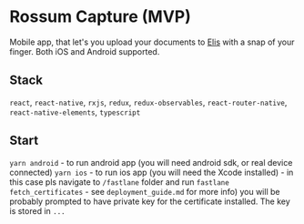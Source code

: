 # Rossum Capture (MVP)

Mobile app, that let's you upload your documents to [Elis](https://rossum.ai/data-capture) with a snap of your finger. Both iOS and Android supported.

## Stack

`react`, `react-native`, `rxjs`, `redux`, `redux-observables`, `react-router-native`, `react-native-elements`, `typescript`

## Start

`yarn android` - to run android app (you will need android sdk, or real device connected)
`yarn ios` - to run ios app (you will need the Xcode installed) - in this case pls navigate to `/fastlane` folder and run `fastlane fetch_certificates` - see `deployment_guide.md` for more info)
you will be probably prompted to have private key for the certificate installed. The key is stored in `...`
